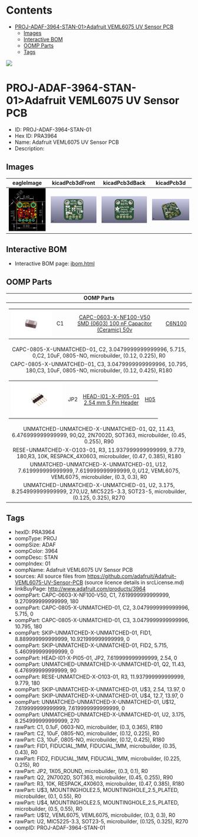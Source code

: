 



Contents
========

* [PROJ-ADAF-3964-STAN-01>Adafruit VEML6075 UV Sensor PCB](#proj-adaf-3964-stan-01adafruit-veml6075-uv-sensor-pcb)
	* [Images](#images)
	* [Interactive BOM](#interactive-bom)
	* [OOMP Parts](#oomp-parts)
	* [Tags](#tags)
  
![][im]
# PROJ-ADAF-3964-STAN-01>Adafruit VEML6075 UV Sensor PCB

- ID: PROJ-ADAF-3964-STAN-01
- Hex ID: PRA3964
- Name: Adafruit VEML6075 UV Sensor PCB
- Description: 

## Images
  
  

|eagleImage|kicadPcb3dFront|kicadPcb3dBack|kicadPcb3d|
| :---: | :---: | :---: | :---: |
|[![eagleImage](eagleImage_140.png)](eagleImage_600.png)|[![kicadPcb3dFront](kicadPcb3dFront_140.png)](kicadPcb3dFront_600.png)|[![kicadPcb3dBack](kicadPcb3dBack_140.png)](kicadPcb3dBack_600.png)|[![kicadPcb3d](kicadPcb3d_140.png)](kicadPcb3d_600.png)|

## Interactive BOM

- Interactive BOM page: [ibom.html](kicad/bom/ibom.html)

## OOMP Parts
  

|OOMP Parts|
| :---: |
|<table><tr><td>![CAPC-0603-X-NF100-V50](https://raw.githubusercontent.com/oomlout/oomlout_OOMP_parts/main/CAPC-0603-X-NF100-V50/image_140.jpg)</td><td> C1</td><td>[CAPC-0603-X-NF100-V50<br>SMD (0603) 100 nF Capacitor (Ceramic) 50v](https://github.com/oomlout/oomlout_OOMP_parts/tree/main/CAPC-0603-X-NF100-V50/)</td><td>[C6N100](https://github.com/oomlout/oomlout_OOMP_parts/tree/main/CAPC-0603-X-NF100-V50/)</td></tr></table>|
|CAPC-0805-X-UNMATCHED-01, C2, 3.0479999999999996, 5.715, 0,C2, 10uF, 0805-NO, microbuilder, (0.12, 0.225), R0|
|CAPC-0805-X-UNMATCHED-01, C3, 3.0479999999999996, 10.795, 180,C3, 10uF, 0805-NO, microbuilder, (0.12, 0.425), R180|
|<table><tr><td>![HEAD-I01-X-PI05-01](https://raw.githubusercontent.com/oomlout/oomlout_OOMP_parts/main/HEAD-I01-X-PI05-01/image_140.jpg)</td><td> JP2</td><td>[HEAD-I01-X-PI05-01<br>2.54 mm 5 Pin Header](https://github.com/oomlout/oomlout_OOMP_parts/tree/main/HEAD-I01-X-PI05-01/)</td><td>[H05](https://github.com/oomlout/oomlout_OOMP_parts/tree/main/HEAD-I01-X-PI05-01/)</td></tr></table>|
|UNMATCHED-UNMATCHED-X-UNMATCHED-01, Q2, 11.43, 6.476999999999999, 90,Q2, 2N7002D, SOT363, microbuilder, (0.45, 0.255), R90|
|RESE-UNMATCHED-X-O103-01, R3, 11.937999999999999, 9.779, 180,R3, 10K, RESPACK_4X0603, microbuilder, (0.47, 0.385), R180|
|UNMATCHED-UNMATCHED-X-UNMATCHED-01, U$12, 7.619999999999999, 7.619999999999999, 0,U$12, VEML6075, VEML6075, microbuilder, (0.3, 0.3), R0|
|UNMATCHED-UNMATCHED-X-UNMATCHED-01, U2, 3.175, 8.254999999999999, 270,U2, MIC5225-3.3, SOT23-5, microbuilder, (0.125, 0.325), R270|

## Tags

- hexID: PRA3964
- oompType: PROJ
- oompSize: ADAF
- oompColor: 3964
- oompDesc: STAN
- oompIndex: 01
- oompName: Adafruit VEML6075 UV Sensor PCB
- sources: All source files from https://github.com/adafruit/Adafruit-VEML6075-UV-Sensor-PCB (source licence details in srcLicense.md)
- linkBuyPage: http://www.adafruit.com/products/3964
- oompPart: CAPC-0603-X-NF100-V50, C1, 7.619999999999999, 9.270999999999999, 180
- oompPart: CAPC-0805-X-UNMATCHED-01, C2, 3.0479999999999996, 5.715, 0
- oompPart: CAPC-0805-X-UNMATCHED-01, C3, 3.0479999999999996, 10.795, 180
- oompPart: SKIP-UNMATCHED-X-UNMATCHED-01, FID1, 8.889999999999999, 10.921999999999999, 0
- oompPart: SKIP-UNMATCHED-X-UNMATCHED-01, FID2, 5.715, 5.460999999999999, 0
- oompPart: HEAD-I01-X-PI05-01, JP2, 7.619999999999999, 2.54, 0
- oompPart: UNMATCHED-UNMATCHED-X-UNMATCHED-01, Q2, 11.43, 6.476999999999999, 90
- oompPart: RESE-UNMATCHED-X-O103-01, R3, 11.937999999999999, 9.779, 180
- oompPart: SKIP-UNMATCHED-X-UNMATCHED-01, U$3, 2.54, 13.97, 0
- oompPart: SKIP-UNMATCHED-X-UNMATCHED-01, U$4, 12.7, 13.97, 0
- oompPart: UNMATCHED-UNMATCHED-X-UNMATCHED-01, U$12, 7.619999999999999, 7.619999999999999, 0
- oompPart: UNMATCHED-UNMATCHED-X-UNMATCHED-01, U2, 3.175, 8.254999999999999, 270
- rawPart: C1, 0.1uF, 0603-NO, microbuilder, (0.3, 0.365), R180
- rawPart: C2, 10uF, 0805-NO, microbuilder, (0.12, 0.225), R0
- rawPart: C3, 10uF, 0805-NO, microbuilder, (0.12, 0.425), R180
- rawPart: FID1, FIDUCIAL_1MM, FIDUCIAL_1MM, microbuilder, (0.35, 0.43), R0
- rawPart: FID2, FIDUCIAL_1MM, FIDUCIAL_1MM, microbuilder, (0.225, 0.215), R0
- rawPart: JP2, 1X05_ROUND, microbuilder, (0.3, 0.1), R0
- rawPart: Q2, 2N7002D, SOT363, microbuilder, (0.45, 0.255), R90
- rawPart: R3, 10K, RESPACK_4X0603, microbuilder, (0.47, 0.385), R180
- rawPart: U$3, MOUNTINGHOLE2.5, MOUNTINGHOLE_2.5_PLATED, microbuilder, (0.1, 0.55), R0
- rawPart: U$4, MOUNTINGHOLE2.5, MOUNTINGHOLE_2.5_PLATED, microbuilder, (0.5, 0.55), R0
- rawPart: U$12, VEML6075, VEML6075, microbuilder, (0.3, 0.3), R0
- rawPart: U2, MIC5225-3.3, SOT23-5, microbuilder, (0.125, 0.325), R270
- oompID: PROJ-ADAF-3964-STAN-01



[im]: kicadPcb3d_450.png
